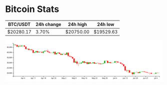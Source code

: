 # Bitcoin Stats

BTC/USDT|24h change|24h high|24h low|
|---|---|---|---|
|$20280.17|3.70%|$20750.00|$19529.63|

<img src="./chart.svg">
